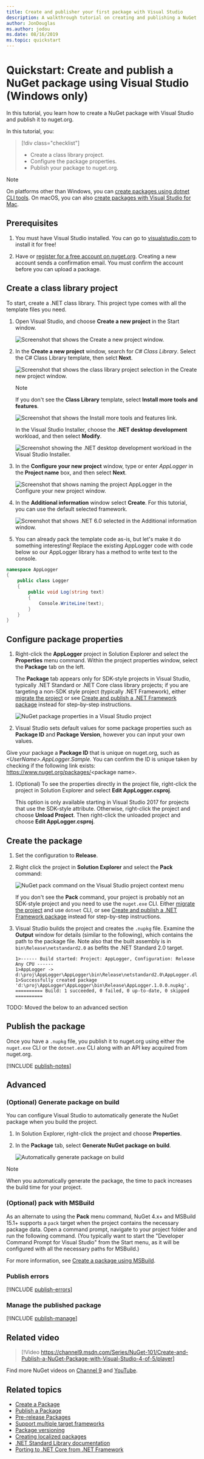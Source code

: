 ```yaml
---
title: Create and publisher your first package with Visual Studio
description: A walkthrough tutorial on creating and publishing a NuGet package using Visual Studio on Windows.
author: JonDouglas
ms.author: jodou
ms.date: 08/16/2019
ms.topic: quickstart
---
```


# Quickstart: Create and publish a NuGet package using Visual Studio (Windows only)

In this tutorial, you learn how to create a NuGet package with Visual Studio and publish it to nuget.org.

In this tutorial, you:

> [!div class="checklist"]
> * Create a class library project.
> * Configure the package properties.
> * Publish your package to nuget.org.

> [!Note]
> On platforms other than Windows, you can [create packages using dotnet CLI tools](create-and-publish-a-package-using-the-dotnet-cli.md). On macOS, you can also [create packages with Visual Studio for Mac](/xamarin/cross-platform/app-fundamentals/nuget-multiplatform-libraries/existing-library).

## Prerequisites

1. You must have Visual Studio installed. You can go to [visualstudio.com](https://www.visualstudio.com/) to install it for free!

1. Have or [register for a free account on nuget.org](../nuget-org/individual-accounts.md#add-a-new-individual-account). Creating a new account sends a confirmation email. You must confirm the account before you can upload a package.

## Create a class library project

To start, create a .NET class library. This project type comes with all the template files you need.

1. Open Visual Studio, and choose **Create a new project** in the Start window.

   ![Screenshot that shows the Create a new project window.](media/create-new-project.png)

1. In the **Create a new project** window, search for *C# Class Library*. Select the C# Class Library template, then selct **Next**.

   ![Screenshot that shows the class library project selection in the Create new project window.](media/select-class-library-project.png)

   > [!NOTE]
   > If you don't see the **Class Library** template, select **Install more tools and features**.
   >
   > ![Screenshot that shows the Install more tools and features link.](media/not-finding-what-looking-for.png)
   >
   > In the Visual Studio Installer, choose the **.NET desktop development** workload, and then select **Modify**.
   >
   > ![Screenshot showing the .NET desktop development workload in the Visual Studio Installer.](media/dot-net-development-workload.png)

1. In the **Configure your new project** window, type or enter *AppLogger* in the **Project name** box, and then select **Next**.

   ![Screenshot that shows naming the project AppLogger in the Configure your new project window.](media/configure-your-new-project-applogger.png)

1. In the **Additional information** window select **Create**. For this tutorial, you can use the default selected framework.

   ![Screenshot that shows .NET 6.0 selected in the Additional information window.](media/csharp-target-framework.png)

1. You can already pack the template code as-is, but let's make it do something interesting! Replace the existing AppLogger code with code below so our AppLogger library has a method to write text to the console.

```cs
namespace AppLogger
{
    public class Logger
    {
        public void Log(string text)
        {
            Console.WriteLine(text);
        }
    }
}
```

## Configure package properties

1. Right-click the **AppLogger** project in Solution Explorer and select the **Properties** menu command. Within the project properties window, select the **Package** tab on the left.

   The **Package** tab appears only for SDK-style projects in Visual Studio, typically .NET Standard or .NET Core class library projects; if you are targeting a non-SDK style project (typically .NET Framework), either [migrate the project](../consume-packages/migrate-packages-config-to-package-reference.md) or see [Create and publish a .NET Framework package](create-and-publish-a-package-using-visual-studio-net-framework.md) instead for step-by-step instructions.

    ![NuGet package properties in a Visual Studio project](media/view-package-properties.png)

1. Visual Studio sets default values for some package properties such as **Package ID** and **Package Version**, however you can input your own values. 

Give your package a **Package ID** that is unique on nuget.org, such as *<UserName\>.AppLogger.Sample*. You can confirm the ID is unique taken by checking if the following link exists: https://www.nuget.org/packages/<package name\>.

1. (Optional) To see the properties directly in the project file, right-click the project in Solution Explorer and select **Edit AppLogger.csproj**.

   This option is only available starting in Visual Studio 2017 for projects that use the SDK-style attribute. Otherwise, right-click the project and choose **Unload Project**. Then right-click the unloaded project and choose **Edit AppLogger.csproj**.

## Create the package

1. Set the configuration to **Release**.

1. Right click the project in **Solution Explorer** and select the **Pack** command:

    ![NuGet pack command on the Visual Studio project context menu](media/qs_create-vs-02-pack-command.png)

    If you don't see the **Pack** command, your project is probably not an SDK-style project and you need to use the `nuget.exe` CLI. Either [migrate the project](../consume-packages/migrate-packages-config-to-package-reference.md) and use `dotnet` CLI, or see [Create and publish a .NET Framework package](create-and-publish-a-package-using-visual-studio-net-framework.md) instead for step-by-step instructions.

1. Visual Studio builds the project and creates the `.nupkg` file. Examine the **Output** window for details (similar to the following), which contains the path to the package file. Note also that the built assembly is in `bin\Release\netstandard2.0` as befits the .NET Standard 2.0 target.

    ```output
    1>------ Build started: Project: AppLogger, Configuration: Release Any CPU ------
    1>AppLogger -> d:\proj\AppLogger\AppLogger\bin\Release\netstandard2.0\AppLogger.dll
    1>Successfully created package 'd:\proj\AppLogger\AppLogger\bin\Release\AppLogger.1.0.0.nupkg'.
    ========== Build: 1 succeeded, 0 failed, 0 up-to-date, 0 skipped ==========
    ```

TODO: Moved the below to an advanced section

## Publish the package

Once you have a `.nupkg` file, you publish it to nuget.org using either the `nuget.exe` CLI or the `dotnet.exe` CLI along with an API key acquired from nuget.org.

[!INCLUDE [publish-notes](includes/publish-notes.md)]

## Advanced

### (Optional) Generate package on build

You can configure Visual Studio to automatically generate the NuGet package when you build the project.

1. In Solution Explorer, right-click the project and choose **Properties**.

2. In the **Package** tab, select **Generate NuGet package on build**.

   ![Automatically generate package on build](media/qs_create-vs-05-generate-on-build.png)

> [!NOTE]
> When you automatically generate the package, the time to pack increases the build time for your project.

### (Optional) pack with MSBuild

As an alternate to using the **Pack** menu command, NuGet 4.x+ and MSBuild 15.1+ supports a `pack` target when the project contains the necessary package data. Open a command prompt, navigate to your project folder and run the following command. (You typically want to start the "Developer Command Prompt for Visual Studio" from the Start menu, as it will be configured with all the necessary paths for MSBuild.)

For more information, see [Create a package using MSBuild](../create-packages/creating-a-package-msbuild.md).

### Publish errors

[!INCLUDE [publish-errors](includes/publish-errors.md)]

### Manage the published package

[!INCLUDE [publish-manage](includes/publish-manage.md)]

## Related video

> [!Video https://channel9.msdn.com/Series/NuGet-101/Create-and-Publish-a-NuGet-Package-with-Visual-Studio-4-of-5/player]

Find more NuGet videos on [Channel 9](https://channel9.msdn.com/Series/NuGet-101) and [YouTube](https://www.youtube.com/playlist?list=PLdo4fOcmZ0oVLvfkFk8O9h6v2Dcdh2bh_).

## Related topics

- [Create a Package](../create-packages/creating-a-package-dotnet-cli.md)
- [Publish a Package](../nuget-org/publish-a-package.md)
- [Pre-release Packages](../create-packages/Prerelease-Packages.md)
- [Support multiple target frameworks](../create-packages/multiple-target-frameworks-project-file.md)
- [Package versioning](../concepts/package-versioning.md)
- [Creating localized packages](../create-packages/creating-localized-packages.md)
- [.NET Standard Library documentation](/dotnet/articles/standard/library)
- [Porting to .NET Core from .NET Framework](/dotnet/articles/core/porting/index)
